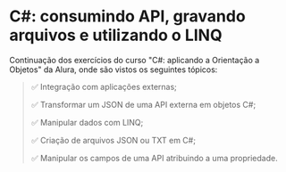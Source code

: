# C#: consumindo API, gravando arquivos e utilizando o LINQ
Continuação dos exercícios do curso "C#: aplicando a Orientação a Objetos" da Alura, onde são vistos os seguintes tópicos:

> :white_check_mark: Integração com aplicações externas;
> 
>:white_check_mark: Transformar um JSON de uma API externa em objetos C#;
>
>:white_check_mark: Manipular dados com LINQ;
>
>:white_check_mark: Criação de arquivos JSON ou TXT em C#;
>
>:white_check_mark: Manipular os campos de uma API atribuindo a uma propriedade.
